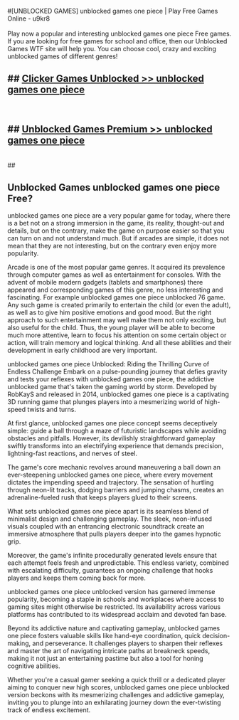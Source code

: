 #[UNBLOCKED GAMES] unblocked games one piece | Play Free Games Online - u9kr8 <br>
<br>
Play now a popular and interesting unblocked games one piece Free games. If you are looking for free games for school and office, then our Unblocked Games WTF site will help you. You can choose cool, crazy and exciting unblocked games of different genres!


## ##  [Clicker Games Unblocked >> unblocked games one piece](http://freeplayer.one?title=unblocked_games_one_piece&ref=22)
  <br>

##  ## [Unblocked Games Premium >> unblocked games one piece](http://freeplayer.one?title=unblocked_games_one_piece&ref=22)
  <br>
  ##



## Unblocked Games unblocked games one piece Free?

unblocked games one piece are a very popular game for today, where there is a bet not on a strong immersion in the game, its reality, thought-out and details, but on the contrary, make the game on purpose easier so that you can turn on and not understand much. But if arcades are simple, it does not mean that they are not interesting, but on the contrary even enjoy more popularity.

Arcade is one of the most popular game genres. It acquired its prevalence through computer games as well as entertainment for consoles. With the advent of mobile modern gadgets (tablets and smartphones) there appeared and corresponding games of this genre, no less interesting and fascinating. For example unblocked games one piece unblocked 76 game. Any such game is created primarily to entertain the child (or even the adult), as well as to give him positive emotions and good mood. But the right approach to such entertainment may well make them not only exciting, but also useful for the child. Thus, the young player will be able to become much more attentive, learn to focus his attention on some certain object or action, will train memory and logical thinking. And all these abilities and their development in early childhood are very important.

unblocked games one piece Unblocked: Riding the Thrilling Curve of Endless Challenge
Embark on a pulse-pounding journey that defies gravity and tests your reflexes with unblocked games one piece, the addictive unblocked game that's taken the gaming world by storm. Developed by RobKayS and released in 2014, unblocked games one piece is a captivating 3D running game that plunges players into a mesmerizing world of high-speed twists and turns.

At first glance, unblocked games one piece concept seems deceptively simple: guide a ball through a maze of futuristic landscapes while avoiding obstacles and pitfalls. However, its devilishly straightforward gameplay swiftly transforms into an electrifying experience that demands precision, lightning-fast reactions, and nerves of steel.

The game's core mechanic revolves around maneuvering a ball down an ever-steepening unblocked games one piece, where every movement dictates the impending speed and trajectory. The sensation of hurtling through neon-lit tracks, dodging barriers and jumping chasms, creates an adrenaline-fueled rush that keeps players glued to their screens.

What sets unblocked games one piece apart is its seamless blend of minimalist design and challenging gameplay. The sleek, neon-infused visuals coupled with an entrancing electronic soundtrack create an immersive atmosphere that pulls players deeper into the games hypnotic grip.

Moreover, the game's infinite procedurally generated levels ensure that each attempt feels fresh and unpredictable. This endless variety, combined with escalating difficulty, guarantees an ongoing challenge that hooks players and keeps them coming back for more.

unblocked games one piece unblocked version has garnered immense popularity, becoming a staple in schools and workplaces where access to gaming sites might otherwise be restricted. Its availability across various platforms has contributed to its widespread acclaim and devoted fan base.

Beyond its addictive nature and captivating gameplay, unblocked games one piece fosters valuable skills like hand-eye coordination, quick decision-making, and perseverance. It challenges players to sharpen their reflexes and master the art of navigating intricate paths at breakneck speeds, making it not just an entertaining pastime but also a tool for honing cognitive abilities.

Whether you're a casual gamer seeking a quick thrill or a dedicated player aiming to conquer new high scores, unblocked games one piece unblocked version beckons with its mesmerizing challenges and addictive gameplay, inviting you to plunge into an exhilarating journey down the ever-twisting track of endless excitement.